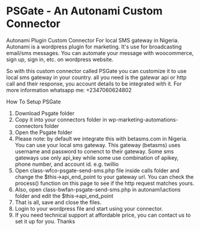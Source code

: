 # PSGate - An Autonami Custom Connector
Autonami Plugin Custom Connector For local SMS gateway in Nigeria. Autonami is a wordpress plugin for marketing. It's use for broadcasting email/sms messages. You can automate your message with woocommerce, sign up, sign in, etc. on wordpress website. 

So with this custom connector called PSGate you can customize it to use local sms gateway in your country. all you need is the gatewar api or http call and their response, you account details to be integrated with it. For more information whatsapp me: +2347060624802

How To Setup PSGate
1. Download Psgate folder
2. Copy it into your connectors folder in wp-marketing-automations-connectors folder
3. Open the Psgate folder
4. Please note: by default we integrate this with betasms.com in Nigeria. You can use your local sms gateway. This gateway (betasms) uses username and password to conenct to their gateway. Some sms gateways use only api_key while some use combination of apikey, phone number, and account id. e.g. twillio
5.  Open class-wfco-psgate-send-sms.php file inside calls folder and change the $this->api_end_point to your gateway url. You can check the process() function on this page to see if the http request matches yours.
6.  Also, open class-bwfan-psgate-send-sms.php in autonami\actions folder and edit the $this->api_end_point
7.  That is all, save and close the files.
8.  Login to your wordpress file and start using your connector.
9.  If you need technical support at affordable price, you can contact us to set it up for you. Thanks
